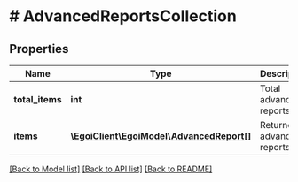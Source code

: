 # # AdvancedReportsCollection

## Properties

Name | Type | Description | Notes
------------ | ------------- | ------------- | -------------
**total_items** | **int** | Total advanced reports | [optional]
**items** | [**\EgoiClient\EgoiModel\AdvancedReport[]**](AdvancedReport.md) | Returned advanced reports | [optional]

[[Back to Model list]](../../README.md#models) [[Back to API list]](../../README.md#endpoints) [[Back to README]](../../README.md)
